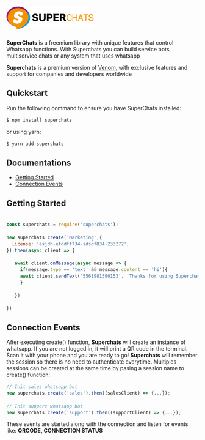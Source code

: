 # <a href='https://superchats.io'><img src='./img/superchats.png' height='60' alt='SuperChats' aria-label='superchats.io' /></a>

<b>SuperChats</b> is a freemium library with unique features that control Whatsapp functions.
With Superchats you can build service bots, multiservice chats or any system that uses whatsapp

<b>Superchats</b> is a premium version of <a href='https://github.com/orkestral/venom'>Venom</a>, with exclusive features and support for companies and developers worldwide

## Quickstart

Run the following command to ensure you have SuperChats installed:

```bash
$ npm install superchats
```
or using yarn:

```bash
$ yarn add superchats
```

## Documentations

- <a href="#getting-started">Getting Started</a>
- <a href="#connection-events">Connection Events</a>


## Getting Started

```javascript

const superchats = require('superchats');

new superchats.create('Marketing',{
  license: 'asjdh-efddff734-sdsdf834-233272',
}).then(async client => {

   await client.onMessage(async message => {
     if(message.type == 'text' && message.content == 'hi'){
     await client.sendText('5561981590153', 'Thanks for using Superchats!!!')
     }
    
   })

})


```
## Connection Events

After executing create() function, **Superchats** will create an instance of whatsapp. If you are not logged in, it will print a QR code in the terminal. Scan it with your phone and you are ready to go!
**Superchats** will remember the session so there is no need to authenticate everytime.
Multiples sessions can be created at the same time by pasing a session name to create() function:

```javascript
// Init sales whatsapp bot
new superchats.create('sales').then((salesClient) => {...});

// Init support whatsapp bot
new superchats.create('support').then((supportClient) => {...});
```

These events are started along with the connection and listen for events like: **QRCODE, CONNECTION STATUS**